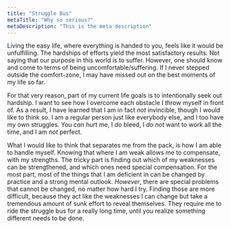```yaml
---
title: "Struggle Bus"
metaTitle: "Why so serious?"
metaDescription: "This is the meta description"
---
```


Living the easy life, where everything is handed to you, feels like it would be unfulfilling. The hardships of efforts
yield the most satisfactory results. Not saying that our purpose in this world is to suffer. However, one should know
and come to terms of being uncomfortable/suffering. If I never stepped outside the comfort-zone, I may have missed out
on the best moments of my life so far.

For that very reason, part of my current life goals is to intentionally seek out hardship. I want to see how I overcome
each obstacle I throw myself in front of. As a result, I have learned that I am in fact _not_  invincible, though I
would like to think so. I am a regular person just like everybody else, and I too have my own struggles. You _can_ hurt
me, I _do_ bleed, I _do not_ want to work all the time, and I am _not_ perfect.

What I would like to think that separates me from the pack, is how I am able to handle myself. Knowing that where I am
weak allows me to compensate, with my strengths. The tricky part is finding out which of my weaknesses can be
strengthened, and which ones need special compensation. For the most part, most of the things that I am deficient in can
be changed by practice and a strong mental outlook. _However_, there are special problems that cannot be changed, no
matter how hard I try. Finding those are more difficult, because they act like the weaknesses I can change but take a
tremendous amount of sunk effort to reveal themselves. They require me to ride the struggle bus for a really long time,
until you realize something different needs to be done.

